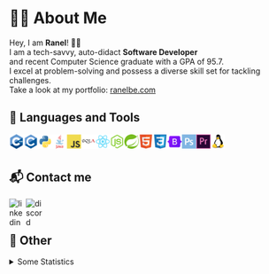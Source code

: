 # 👨‍💻 About Me
Hey, I am **Ranel**! 👋🏽
<br>
I am a tech-savvy, auto-didact **Software Developer** <br>
and recent Computer Science graduate with a GPA of 95.7.
<br>
I excel at problem-solving and possess a diverse skill set for tackling challenges. <br>
Take a look at my portfolio: 
<a href="https://ranelbe.com/" target="_blank">ranelbe.com</a>

## 🔨 Languages and Tools
<img align="left" alt="C++" width="26px" src="https://github.com/devicons/devicon/blob/master/icons/cplusplus/cplusplus-original.svg" />
<img align="left" alt="C" width="26px" src="https://github.com/devicons/devicon/blob/master/icons/c/c-original.svg" />
<img align="left" alt="Python" width="26px" src="https://raw.githubusercontent.com/devicons/devicon/master/icons/python/python-original.svg" />
<img align="left" alt="JavaScript" width="26px" src="https://github.com/devicons/devicon/blob/master/icons/java/java-original-wordmark.svg" />
<img align="left" alt="JavaScript" width="26px" src="https://github.com/devicons/devicon/blob/master/icons/javascript/javascript-original.svg" />
<img align="left" alt="JavaScript" width="26px" src="https://github.com/devicons/devicon/blob/master/icons/sqlalchemy/sqlalchemy-original.svg" />
<img align="left" alt="HTML5" width="26px" src="https://github.com/devicons/devicon/blob/master/icons/react/react-original.svg" />
<img align="left" alt="HTML5" width="26px" src="https://github.com/devicons/devicon/blob/master/icons/nodejs/nodejs-original.svg" />
<img align="left" alt="HTML5" width="26px" src="https://github.com/devicons/devicon/blob/master/icons/spring/spring-original.svg" />
<img align="left" alt="HTML5" width="26px" src="https://raw.githubusercontent.com/devicons/devicon/master/icons/html5/html5-original.svg" />
<img align="left" alt="CSS3" width="26px" src="https://raw.githubusercontent.com/devicons/devicon/master/icons/css3/css3-original.svg" />
<img align="left" alt="BOOTSTRAP" width="26px" src="https://github.com/devicons/devicon/blob/master/icons/bootstrap/bootstrap-original.svg" />
<img align="left" alt="Adobe Photoshop" width="26px" src="https://github.com/devicons/devicon/blob/master/icons/photoshop/photoshop-plain.svg" />
<img align="left" alt="Adobe Premiere" width="26px" src="https://github.com/devicons/devicon/blob/master/icons/premierepro/premierepro-original.svg" />
<img align="left" alt="Linux" width="26px" src="https://raw.githubusercontent.com/devicons/devicon/master/icons/linux/linux-original.svg" />

<br><br>


## 📬 Contact me
[<img align="left" alt="linkedin" width="30px" src="https://cdn.worldvectorlogo.com/logos/linkedin-icon-2.svg" />][linkedin]
[<img align="left" alt="discord"  width="30px" src="https://cdn.worldvectorlogo.com/logos/discord.svg" />][discord]
<br><br>


## 🌟 Other
<details>
  <summary>Some Statistics</summary>
  <img width="48%" alt="GitHub Stats" src="https://github-readme-stats.vercel.app/api?username=ranelbe&show_icons=true&hide_border=true"/>
  <img width="40%" alt="GitHub Language Stats" src="https://github-readme-stats.vercel.app/api/top-langs/?username=ranelbe&layout=compact"/>
</details>


<!--  Links and stuff -->
[discord]: https://discordapp.com/users/1011766482176327680/
[linkedin]: https://www.linkedin.com/in/ranel-ben-simman-tov-9710a4244/
